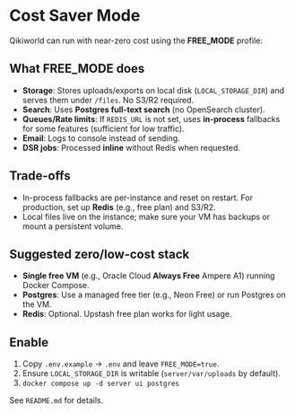 # Cost Saver Mode

Qikiworld can run with near-zero cost using the **FREE_MODE** profile:

## What FREE_MODE does
- **Storage**: Stores uploads/exports on local disk (`LOCAL_STORAGE_DIR`) and serves them under `/files`. No S3/R2 required.
- **Search**: Uses **Postgres full-text search** (no OpenSearch cluster).
- **Queues/Rate limits**: If `REDIS_URL` is not set, uses **in-process** fallbacks for some features (sufficient for low traffic).
- **Email**: Logs to console instead of sending.
- **DSR jobs**: Processed **inline** without Redis when requested.

## Trade-offs
- In-process fallbacks are per-instance and reset on restart. For production, set up **Redis** (e.g., free plan) and S3/R2.
- Local files live on the instance; make sure your VM has backups or mount a persistent volume.

## Suggested zero/low-cost stack
- **Single free VM** (e.g., Oracle Cloud **Always Free** Ampere A1) running Docker Compose.
- **Postgres**: Use a managed free tier (e.g., Neon Free) or run Postgres on the VM.
- **Redis**: Optional. Upstash free plan works for light usage.

## Enable
1. Copy `.env.example` → `.env` and leave `FREE_MODE=true`.
2. Ensure `LOCAL_STORAGE_DIR` is writable (`server/var/uploads` by default).
3. `docker compose up -d server ui postgres`

See `README.md` for details.
